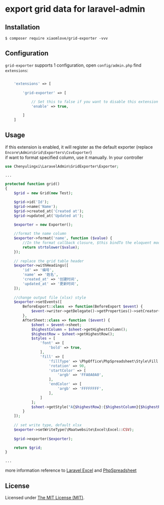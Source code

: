 export grid data for laravel-admin
======


## Installation

```
$ composer require xiaomlove/grid-exporter -vvv

```

## Configuration

`grid-exporter` supports 1 configuration, open `config/admin.php` find `extensions`:
```php

    'extensions' => [
    
        'grid-exporter' => [
        
            // Set this to false if you want to disable this extension
            'enable' => true,

        ]
    ]

```

## Usage

if this extension is enabled, it will register as the default exporter (replace `Encore\Admin\Grid\Exporters\CsvExporter`)  
if want to format specified column, use it manually. In your controller  
```php
use Chenyulingxi\LaravelAdmin\GridExporter\Exporter;

...

protected function grid()
{
    $grid = new Grid(new Test);

    $grid->id('Id');
    $grid->name('Name');
    $grid->created_at('Created at');
    $grid->updated_at('Updated at');

    $exporter = new Exporter();
    
    //format the name column
    $exporter->format('name', function ($value) {
        //In the format callback closure, $this bindTo the eloquent model
        return strtolower($value); 
    });
    
    // replace the grid table header
    $exporter->withHeadings([
        'id' => '编号',
        'name' => '姓名',
        'created_at' => '创建时间',
        'updated_at' => '更新时间',
    ]);
    
    //change output file (xlsx) style
    $exporter->setEvents([
        BeforeExport::class  => function(BeforeExport $event) {
            $event->writer->getDelegate()->getProperties()->setCreator('xiaomlove');
        },
        AfterSheet::class => function ($event) {
            $sheet = $event->sheet;
            $highestColumn = $sheet->getHighestColumn();
            $highestRow = $sheet->getHighestRow();
            $styles = [
                'font' => [
                    'bold' => true,
                ],
                'fill' => [
                    'fillType' => \PhpOffice\PhpSpreadsheet\Style\Fill::FILL_GRADIENT_LINEAR,
                    'rotation' => 90,
                    'startColor' => [
                        'argb' => 'FFA0A0A0',
                    ],
                    'endColor' => [
                        'argb' => 'FFFFFFFF',
                    ],
                ]
            ];
            $sheet->getStyle("A{$highestRow}:{$highestColumn}{$highestRow}")->applyFromArray($styles);
        }
    ]);
    
    // set write type, default xlsx
    $exporter->setWriteType(\Maatwebsite\Excel\Excel::CSV);
    
    $grid->exporter($exporter);

    return $grid;
}

...
```
more information reference to [Laravel Excel](https://docs.laravel-excel.com/3.1/exports/extending.html) and [PhpSpreadsheet](https://phpspreadsheet.readthedocs.io/en/latest/topics/recipes/#styles)

License
------------
Licensed under [The MIT License (MIT)](LICENSE).
